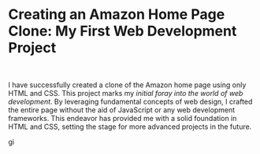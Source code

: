  <h1>Creating an Amazon Home Page Clone: My First Web Development Project</h1><br>
    <p>I have successfully created a clone of the Amazon home page using only HTML and CSS. This project marks my <i>initial foray into the world of web development</i>. By leveraging fundamental concepts of web design, I crafted the entire page without the aid of JavaScript or any web development frameworks. This endeavor has provided me with a solid foundation in HTML and CSS, setting the stage for more advanced projects in the future.</p>gi